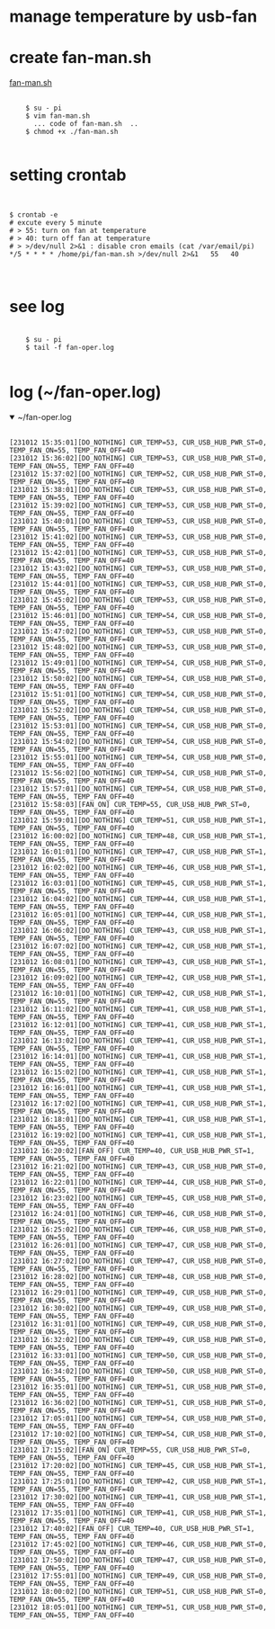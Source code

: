 # manage temperature by usb-fan


# create fan-man.sh

[fan-man.sh](https://github.com/cjsongcom/rasp.script/blob/manage.temperature.usb-fan/fan-man.sh)

<pre>
  <code>
    $ su - pi
    $ vim fan-man.sh
      ... code of fan-man.sh  ..
    $ chmod +x ./fan-man.sh
  </code>
</pre>


# setting crontab
<pre>
<code>  
  
$ crontab -e
# excute every 5 minute
# > 55: turn on fan at temperature  
# > 40: turn off fan at temperature
# > >/dev/null 2>&1 : disable cron emails (cat /var/email/pi)
*/5 * * * * /home/pi/fan-man.sh >/dev/null 2>&1   55   40

</code>
</pre>


# see log
<pre>
  <code>
    $ su - pi
    $ tail -f fan-oper.log
  </code>  
</pre>

# log (~/fan-oper.log)
<details open>
  <summary>~/fan-oper.log</summary>
  <pre>
    <code>
[231012 15:35:01][DO_NOTHING] CUR_TEMP=53, CUR_USB_HUB_PWR_ST=0, TEMP_FAN_ON=55, TEMP_FAN_OFF=40
[231012 15:36:02][DO_NOTHING] CUR_TEMP=53, CUR_USB_HUB_PWR_ST=0, TEMP_FAN_ON=55, TEMP_FAN_OFF=40
[231012 15:37:02][DO_NOTHING] CUR_TEMP=52, CUR_USB_HUB_PWR_ST=0, TEMP_FAN_ON=55, TEMP_FAN_OFF=40
[231012 15:38:01][DO_NOTHING] CUR_TEMP=53, CUR_USB_HUB_PWR_ST=0, TEMP_FAN_ON=55, TEMP_FAN_OFF=40
[231012 15:39:02][DO_NOTHING] CUR_TEMP=53, CUR_USB_HUB_PWR_ST=0, TEMP_FAN_ON=55, TEMP_FAN_OFF=40
[231012 15:40:01][DO_NOTHING] CUR_TEMP=53, CUR_USB_HUB_PWR_ST=0, TEMP_FAN_ON=55, TEMP_FAN_OFF=40
[231012 15:41:02][DO_NOTHING] CUR_TEMP=53, CUR_USB_HUB_PWR_ST=0, TEMP_FAN_ON=55, TEMP_FAN_OFF=40
[231012 15:42:01][DO_NOTHING] CUR_TEMP=53, CUR_USB_HUB_PWR_ST=0, TEMP_FAN_ON=55, TEMP_FAN_OFF=40
[231012 15:43:02][DO_NOTHING] CUR_TEMP=53, CUR_USB_HUB_PWR_ST=0, TEMP_FAN_ON=55, TEMP_FAN_OFF=40
[231012 15:44:01][DO_NOTHING] CUR_TEMP=53, CUR_USB_HUB_PWR_ST=0, TEMP_FAN_ON=55, TEMP_FAN_OFF=40
[231012 15:45:02][DO_NOTHING] CUR_TEMP=53, CUR_USB_HUB_PWR_ST=0, TEMP_FAN_ON=55, TEMP_FAN_OFF=40
[231012 15:46:01][DO_NOTHING] CUR_TEMP=54, CUR_USB_HUB_PWR_ST=0, TEMP_FAN_ON=55, TEMP_FAN_OFF=40
[231012 15:47:02][DO_NOTHING] CUR_TEMP=53, CUR_USB_HUB_PWR_ST=0, TEMP_FAN_ON=55, TEMP_FAN_OFF=40
[231012 15:48:02][DO_NOTHING] CUR_TEMP=53, CUR_USB_HUB_PWR_ST=0, TEMP_FAN_ON=55, TEMP_FAN_OFF=40
[231012 15:49:01][DO_NOTHING] CUR_TEMP=54, CUR_USB_HUB_PWR_ST=0, TEMP_FAN_ON=55, TEMP_FAN_OFF=40
[231012 15:50:02][DO_NOTHING] CUR_TEMP=54, CUR_USB_HUB_PWR_ST=0, TEMP_FAN_ON=55, TEMP_FAN_OFF=40
[231012 15:51:01][DO_NOTHING] CUR_TEMP=54, CUR_USB_HUB_PWR_ST=0, TEMP_FAN_ON=55, TEMP_FAN_OFF=40
[231012 15:52:02][DO_NOTHING] CUR_TEMP=54, CUR_USB_HUB_PWR_ST=0, TEMP_FAN_ON=55, TEMP_FAN_OFF=40
[231012 15:53:01][DO_NOTHING] CUR_TEMP=54, CUR_USB_HUB_PWR_ST=0, TEMP_FAN_ON=55, TEMP_FAN_OFF=40
[231012 15:54:02][DO_NOTHING] CUR_TEMP=54, CUR_USB_HUB_PWR_ST=0, TEMP_FAN_ON=55, TEMP_FAN_OFF=40
[231012 15:55:01][DO_NOTHING] CUR_TEMP=54, CUR_USB_HUB_PWR_ST=0, TEMP_FAN_ON=55, TEMP_FAN_OFF=40
[231012 15:56:02][DO_NOTHING] CUR_TEMP=54, CUR_USB_HUB_PWR_ST=0, TEMP_FAN_ON=55, TEMP_FAN_OFF=40
[231012 15:57:01][DO_NOTHING] CUR_TEMP=54, CUR_USB_HUB_PWR_ST=0, TEMP_FAN_ON=55, TEMP_FAN_OFF=40
[231012 15:58:03][FAN_ON] CUR_TEMP=55, CUR_USB_HUB_PWR_ST=0, TEMP_FAN_ON=55, TEMP_FAN_OFF=40
[231012 15:59:01][DO_NOTHING] CUR_TEMP=51, CUR_USB_HUB_PWR_ST=1, TEMP_FAN_ON=55, TEMP_FAN_OFF=40
[231012 16:00:02][DO_NOTHING] CUR_TEMP=48, CUR_USB_HUB_PWR_ST=1, TEMP_FAN_ON=55, TEMP_FAN_OFF=40
[231012 16:01:01][DO_NOTHING] CUR_TEMP=47, CUR_USB_HUB_PWR_ST=1, TEMP_FAN_ON=55, TEMP_FAN_OFF=40
[231012 16:02:02][DO_NOTHING] CUR_TEMP=46, CUR_USB_HUB_PWR_ST=1, TEMP_FAN_ON=55, TEMP_FAN_OFF=40
[231012 16:03:01][DO_NOTHING] CUR_TEMP=45, CUR_USB_HUB_PWR_ST=1, TEMP_FAN_ON=55, TEMP_FAN_OFF=40
[231012 16:04:02][DO_NOTHING] CUR_TEMP=44, CUR_USB_HUB_PWR_ST=1, TEMP_FAN_ON=55, TEMP_FAN_OFF=40
[231012 16:05:01][DO_NOTHING] CUR_TEMP=44, CUR_USB_HUB_PWR_ST=1, TEMP_FAN_ON=55, TEMP_FAN_OFF=40
[231012 16:06:02][DO_NOTHING] CUR_TEMP=43, CUR_USB_HUB_PWR_ST=1, TEMP_FAN_ON=55, TEMP_FAN_OFF=40
[231012 16:07:02][DO_NOTHING] CUR_TEMP=42, CUR_USB_HUB_PWR_ST=1, TEMP_FAN_ON=55, TEMP_FAN_OFF=40
[231012 16:08:01][DO_NOTHING] CUR_TEMP=43, CUR_USB_HUB_PWR_ST=1, TEMP_FAN_ON=55, TEMP_FAN_OFF=40
[231012 16:09:02][DO_NOTHING] CUR_TEMP=42, CUR_USB_HUB_PWR_ST=1, TEMP_FAN_ON=55, TEMP_FAN_OFF=40
[231012 16:10:01][DO_NOTHING] CUR_TEMP=42, CUR_USB_HUB_PWR_ST=1, TEMP_FAN_ON=55, TEMP_FAN_OFF=40
[231012 16:11:02][DO_NOTHING] CUR_TEMP=41, CUR_USB_HUB_PWR_ST=1, TEMP_FAN_ON=55, TEMP_FAN_OFF=40
[231012 16:12:01][DO_NOTHING] CUR_TEMP=41, CUR_USB_HUB_PWR_ST=1, TEMP_FAN_ON=55, TEMP_FAN_OFF=40
[231012 16:13:02][DO_NOTHING] CUR_TEMP=41, CUR_USB_HUB_PWR_ST=1, TEMP_FAN_ON=55, TEMP_FAN_OFF=40
[231012 16:14:01][DO_NOTHING] CUR_TEMP=41, CUR_USB_HUB_PWR_ST=1, TEMP_FAN_ON=55, TEMP_FAN_OFF=40
[231012 16:15:02][DO_NOTHING] CUR_TEMP=41, CUR_USB_HUB_PWR_ST=1, TEMP_FAN_ON=55, TEMP_FAN_OFF=40
[231012 16:16:01][DO_NOTHING] CUR_TEMP=41, CUR_USB_HUB_PWR_ST=1, TEMP_FAN_ON=55, TEMP_FAN_OFF=40
[231012 16:17:02][DO_NOTHING] CUR_TEMP=41, CUR_USB_HUB_PWR_ST=1, TEMP_FAN_ON=55, TEMP_FAN_OFF=40
[231012 16:18:01][DO_NOTHING] CUR_TEMP=41, CUR_USB_HUB_PWR_ST=1, TEMP_FAN_ON=55, TEMP_FAN_OFF=40
[231012 16:19:02][DO_NOTHING] CUR_TEMP=41, CUR_USB_HUB_PWR_ST=1, TEMP_FAN_ON=55, TEMP_FAN_OFF=40
[231012 16:20:02][FAN_OFF] CUR_TEMP=40, CUR_USB_HUB_PWR_ST=1, TEMP_FAN_ON=55, TEMP_FAN_OFF=40
[231012 16:21:02][DO_NOTHING] CUR_TEMP=43, CUR_USB_HUB_PWR_ST=0, TEMP_FAN_ON=55, TEMP_FAN_OFF=40
[231012 16:22:01][DO_NOTHING] CUR_TEMP=44, CUR_USB_HUB_PWR_ST=0, TEMP_FAN_ON=55, TEMP_FAN_OFF=40
[231012 16:23:02][DO_NOTHING] CUR_TEMP=45, CUR_USB_HUB_PWR_ST=0, TEMP_FAN_ON=55, TEMP_FAN_OFF=40
[231012 16:24:01][DO_NOTHING] CUR_TEMP=46, CUR_USB_HUB_PWR_ST=0, TEMP_FAN_ON=55, TEMP_FAN_OFF=40
[231012 16:25:02][DO_NOTHING] CUR_TEMP=46, CUR_USB_HUB_PWR_ST=0, TEMP_FAN_ON=55, TEMP_FAN_OFF=40
[231012 16:26:01][DO_NOTHING] CUR_TEMP=47, CUR_USB_HUB_PWR_ST=0, TEMP_FAN_ON=55, TEMP_FAN_OFF=40
[231012 16:27:02][DO_NOTHING] CUR_TEMP=47, CUR_USB_HUB_PWR_ST=0, TEMP_FAN_ON=55, TEMP_FAN_OFF=40
[231012 16:28:02][DO_NOTHING] CUR_TEMP=48, CUR_USB_HUB_PWR_ST=0, TEMP_FAN_ON=55, TEMP_FAN_OFF=40
[231012 16:29:01][DO_NOTHING] CUR_TEMP=49, CUR_USB_HUB_PWR_ST=0, TEMP_FAN_ON=55, TEMP_FAN_OFF=40
[231012 16:30:02][DO_NOTHING] CUR_TEMP=49, CUR_USB_HUB_PWR_ST=0, TEMP_FAN_ON=55, TEMP_FAN_OFF=40
[231012 16:31:01][DO_NOTHING] CUR_TEMP=49, CUR_USB_HUB_PWR_ST=0, TEMP_FAN_ON=55, TEMP_FAN_OFF=40
[231012 16:32:02][DO_NOTHING] CUR_TEMP=49, CUR_USB_HUB_PWR_ST=0, TEMP_FAN_ON=55, TEMP_FAN_OFF=40
[231012 16:33:01][DO_NOTHING] CUR_TEMP=50, CUR_USB_HUB_PWR_ST=0, TEMP_FAN_ON=55, TEMP_FAN_OFF=40
[231012 16:34:02][DO_NOTHING] CUR_TEMP=50, CUR_USB_HUB_PWR_ST=0, TEMP_FAN_ON=55, TEMP_FAN_OFF=40
[231012 16:35:01][DO_NOTHING] CUR_TEMP=51, CUR_USB_HUB_PWR_ST=0, TEMP_FAN_ON=55, TEMP_FAN_OFF=40
[231012 16:36:02][DO_NOTHING] CUR_TEMP=51, CUR_USB_HUB_PWR_ST=0, TEMP_FAN_ON=55, TEMP_FAN_OFF=40
[231012 17:05:01][DO_NOTHING] CUR_TEMP=54, CUR_USB_HUB_PWR_ST=0, TEMP_FAN_ON=55, TEMP_FAN_OFF=40
[231012 17:10:02][DO_NOTHING] CUR_TEMP=54, CUR_USB_HUB_PWR_ST=0, TEMP_FAN_ON=55, TEMP_FAN_OFF=40
[231012 17:15:02][FAN_ON] CUR_TEMP=55, CUR_USB_HUB_PWR_ST=0, TEMP_FAN_ON=55, TEMP_FAN_OFF=40
[231012 17:20:02][DO_NOTHING] CUR_TEMP=45, CUR_USB_HUB_PWR_ST=1, TEMP_FAN_ON=55, TEMP_FAN_OFF=40
[231012 17:25:01][DO_NOTHING] CUR_TEMP=42, CUR_USB_HUB_PWR_ST=1, TEMP_FAN_ON=55, TEMP_FAN_OFF=40
[231012 17:30:02][DO_NOTHING] CUR_TEMP=41, CUR_USB_HUB_PWR_ST=1, TEMP_FAN_ON=55, TEMP_FAN_OFF=40
[231012 17:35:01][DO_NOTHING] CUR_TEMP=41, CUR_USB_HUB_PWR_ST=1, TEMP_FAN_ON=55, TEMP_FAN_OFF=40
[231012 17:40:02][FAN_OFF] CUR_TEMP=40, CUR_USB_HUB_PWR_ST=1, TEMP_FAN_ON=55, TEMP_FAN_OFF=40
[231012 17:45:02][DO_NOTHING] CUR_TEMP=46, CUR_USB_HUB_PWR_ST=0, TEMP_FAN_ON=55, TEMP_FAN_OFF=40
[231012 17:50:02][DO_NOTHING] CUR_TEMP=47, CUR_USB_HUB_PWR_ST=0, TEMP_FAN_ON=55, TEMP_FAN_OFF=40
[231012 17:55:01][DO_NOTHING] CUR_TEMP=49, CUR_USB_HUB_PWR_ST=0, TEMP_FAN_ON=55, TEMP_FAN_OFF=40
[231012 18:00:02][DO_NOTHING] CUR_TEMP=51, CUR_USB_HUB_PWR_ST=0, TEMP_FAN_ON=55, TEMP_FAN_OFF=40
[231012 18:05:01][DO_NOTHING] CUR_TEMP=51, CUR_USB_HUB_PWR_ST=0, TEMP_FAN_ON=55, TEMP_FAN_OFF=40
    </code>
  </pre>
    </details>

